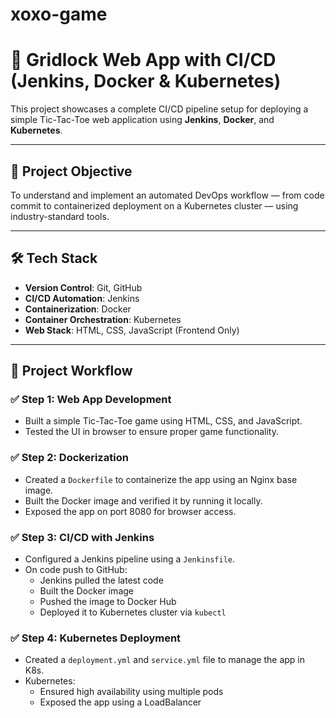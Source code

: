 # xoxo-game

# 🧩 Gridlock Web App with CI/CD (Jenkins, Docker & Kubernetes)

This project showcases a complete CI/CD pipeline setup for deploying a simple Tic-Tac-Toe web application using **Jenkins**, **Docker**, and **Kubernetes**.

---

## 📌 Project Objective

To understand and implement an automated DevOps workflow — from code commit to containerized deployment on a Kubernetes cluster — using industry-standard tools.

---

## 🛠️ Tech Stack

- **Version Control**: Git, GitHub  
- **CI/CD Automation**: Jenkins  
- **Containerization**: Docker  
- **Container Orchestration**: Kubernetes  
- **Web Stack**: HTML, CSS, JavaScript (Frontend Only)

---

## 🚀 Project Workflow

### ✅ Step 1: Web App Development

- Built a simple Tic-Tac-Toe game using HTML, CSS, and JavaScript.
- Tested the UI in browser to ensure proper game functionality.

### ✅ Step 2: Dockerization

- Created a `Dockerfile` to containerize the app using an Nginx base image.
- Built the Docker image and verified it by running it locally.
- Exposed the app on port 8080 for browser access.

### ✅ Step 3: CI/CD with Jenkins

- Configured a Jenkins pipeline using a `Jenkinsfile`.
- On code push to GitHub:
  - Jenkins pulled the latest code
  - Built the Docker image
  - Pushed the image to Docker Hub
  - Deployed it to Kubernetes cluster via `kubectl`

### ✅ Step 4: Kubernetes Deployment

- Created a `deployment.yml` and `service.yml` file to manage the app in K8s.
- Kubernetes:
  - Ensured high availability using multiple pods
  - Exposed the app using a LoadBalancer

